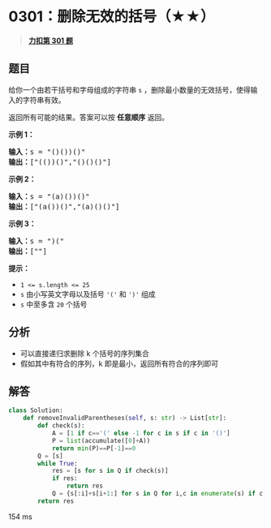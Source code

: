 # 0301：删除无效的括号（★★）


> <u>**[力扣第 301 题](https://leetcode.cn/problems/remove-invalid-parentheses/)**</u>

## 题目

<p>给你一个由若干括号和字母组成的字符串 <code>s</code> ，删除最小数量的无效括号，使得输入的字符串有效。</p>

<p>返回所有可能的结果。答案可以按 <strong>任意顺序</strong> 返回。</p>



<p><strong>示例 1：</strong></p>

<pre>
<strong>输入：</strong>s = "()())()"
<strong>输出：</strong>["(())()","()()()"]
</pre>

<p><strong>示例 2：</strong></p>

<pre>
<strong>输入：</strong>s = "(a)())()"
<strong>输出：</strong>["(a())()","(a)()()"]
</pre>

<p><strong>示例 3：</strong></p>

<pre>
<strong>输入：</strong>s = ")("
<strong>输出：</strong>[""]
</pre>



<p><strong>提示：</strong></p>

<ul>
<li><code>1 <= s.length <= 25</code></li>
<li><code>s</code> 由小写英文字母以及括号 <code>'('</code> 和 <code>')'</code> 组成</li>
<li><code>s</code> 中至多含 <code>20</code> 个括号</li>
</ul>


## 分析

- 可以直接递归求删除 k 个括号的序列集合
- 假如其中有符合的序列，k 即是最小，返回所有符合的序列即可



## 解答

```python
class Solution:
    def removeInvalidParentheses(self, s: str) -> List[str]:
        def check(s):
            A = [1 if c=='(' else -1 for c in s if c in '()']
            P = list(accumulate([0]+A))
            return min(P)==P[-1]==0
        Q = [s]
        while True:
            res = [s for s in Q if check(s)]
            if res:
                return res
            Q = {s[:i]+s[i+1:] for s in Q for i,c in enumerate(s) if c in '()'}
        return res
```
154 ms

